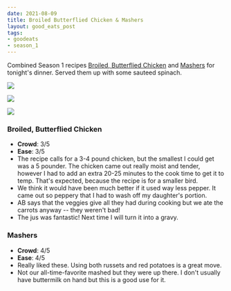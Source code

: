 ```yaml
---
date: 2021-08-09
title: Broiled Butterflied Chicken & Mashers
layout: good_eats_post
tags:
- goodeats
- season_1
---
```


Combined Season 1 recipes [Broiled, Butterflied Chicken](https://www.foodnetwork.com/recipes/alton-brown/broiled-butterflied-chicken-recipe-1951266)
and [Mashers](https://www.foodnetwork.com/recipes/alton-brown/mashers-recipe-2013124)
for tonight's dinner. Served them up with some sauteed spinach.

<a href="https://photos.google.com/share/AF1QipMHIz7Pm-kIpRUhE9VkWVn-m394dKRKFkZoFNaIFwmu0w42rl_7eTGxPr3QaFEaXw/photo/AF1QipNso7ciQoSmtqlRJf9AVSUz69U1e4uBTjCm7rpL?key=V25lYkxNdzB2R0I5SHVPWmc5cDhDTVUtUkZWcXNR"><img src="https://lh3.googleusercontent.com/pw/AM-JKLXMryORAY7WSiD2HOh6TrvNsyOaWTluOqpbbDWktbKT1DH8lmpfAWNK6q9DDrNWOdKvFkv770yBrAy8Tet48Jkax3balgmAxGTKeYx76oaa5MtXjz_j8nq-RNNhVFBOp-tEFz3zkhfx7MVSnCduMxxh=w500-no" /></a>

<a href="https://photos.google.com/share/AF1QipMHIz7Pm-kIpRUhE9VkWVn-m394dKRKFkZoFNaIFwmu0w42rl_7eTGxPr3QaFEaXw/photo/AF1QipOHSq044kJb_Otj1fPWbjiJQgeTEHmzMx1Xpn4x?key=V25lYkxNdzB2R0I5SHVPWmc5cDhDTVUtUkZWcXNR"><img src="https://lh3.googleusercontent.com/pw/AM-JKLVIjUlKlyRvcwB1zCrR5ldXaBhrF1PLlBGnH5Y9YZnwNXsPy5lFIo67PftJMd7p7KyjhvGTHFZdUOjIom-CUZBsUkdpQ3toaLqwW4BKyHhZph6Vd20wosZQR3Ii9k1srI4w3tM8c3B4V702ZIefJMle=w500-no" /></a>

<a href="https://photos.google.com/share/AF1QipMHIz7Pm-kIpRUhE9VkWVn-m394dKRKFkZoFNaIFwmu0w42rl_7eTGxPr3QaFEaXw/photo/AF1QipOLVGdAdex0SeOnSkRnaRAfIX4R-1axEjwOsJRo?key=V25lYkxNdzB2R0I5SHVPWmc5cDhDTVUtUkZWcXNR"><img src="https://lh3.googleusercontent.com/pw/AM-JKLVWID9RHWGJ6x1z_fnVMdqPA8yfEK-8Y0dAn4l86o5Gh1T8F5GumRfcXc94xl-3EzLjeQgERQhyWlm8J1Xx-XSOoi0xKxMgZQwGRLtcdpAgyjLAiCTrHqmUqP174FwMUX-xbgRB8hvozf7rBPtfvTGi=w500-no" /></a>

### Broiled, Butterflied Chicken

* **Crowd**: 3/5
* **Ease**: 3/5
* The recipe calls for a 3-4 pound chicken, but the smallest I could get
  was a 5 pounder. The chicken came out really moist and tender, however
  I had to add an extra 20-25 minutes to the cook time to get it to temp.
  That's expected, because the recipe is for a smaller bird.
* We think it would have been much better if it used way less pepper. It
  came out so peppery that I had to wash off my daughter's portion.
* AB says that the veggies give all they had during cooking but we ate
  the carrots anyway -- they weren't bad!
* The jus was fantastic! Next time I will turn it into a gravy.

### Mashers

* **Crowd**: 4/5
* **Ease**: 4/5
* Really liked these. Using both russets and red potatoes is a great move.
* Not our all-time-favorite mashed but they were up there. I don't usually have
  buttermilk on hand but this is a good use for it.
